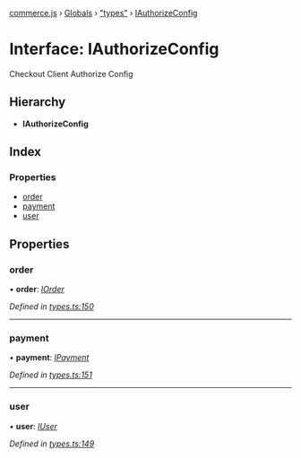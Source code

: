 [commerce.js](../README.md) › [Globals](../globals.md) › ["types"](../modules/_types_.md) › [IAuthorizeConfig](_types_.iauthorizeconfig.md)

# Interface: IAuthorizeConfig

Checkout Client Authorize Config

## Hierarchy

* **IAuthorizeConfig**

## Index

### Properties

* [order](_types_.iauthorizeconfig.md#order)
* [payment](_types_.iauthorizeconfig.md#payment)
* [user](_types_.iauthorizeconfig.md#user)

## Properties

###  order

• **order**: *[IOrder](_types_.iorder.md)*

*Defined in [types.ts:150](https://github.com/shopjs/commerce.js/blob/e02bd83/src/types.ts#L150)*

___

###  payment

• **payment**: *[IPayment](_types_.ipayment.md)*

*Defined in [types.ts:151](https://github.com/shopjs/commerce.js/blob/e02bd83/src/types.ts#L151)*

___

###  user

• **user**: *[IUser](_types_.iuser.md)*

*Defined in [types.ts:149](https://github.com/shopjs/commerce.js/blob/e02bd83/src/types.ts#L149)*
